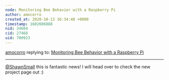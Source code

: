 ```yaml
---
node: Monitoring Bee Behavior with a Raspberry Pi
author: amocorro
created_at: 2020-10-13 16:34:48 +0000
timestamp: 1602606888
nid: 24604
cid: 27468
uid: 700923
---
```




[amocorro](../profile/amocorro) replying to: [Monitoring Bee Behavior with a Raspberry Pi](../notes/ShawnSmall/09-19-2020/monitoring-bee-behavior-with-a-raspberry-pi)

----
[@ShawnSmall](/profile/ShawnSmall) this is fantastic news! I will head over to check the new project page out :)
